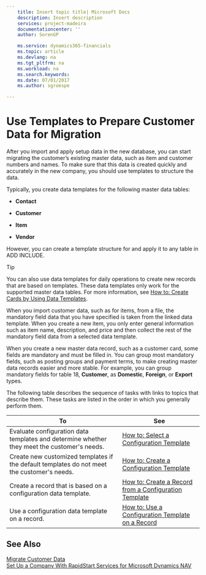 ```yaml
---
    title: Insert topic title| Microsoft Docs
    description: Insert description
    services: project-madeira
    documentationcenter: ''
    author: SorenGP

    ms.service: dynamics365-financials
    ms.topic: article
    ms.devlang: na
    ms.tgt_pltfrm: na
    ms.workload: na
    ms.search.keywords:
    ms.date: 07/01/2017
    ms.author: sgroespe

---
```

# Use Templates to Prepare Customer Data for Migration
After you import and apply setup data in the new database, you can start migrating the customer’s existing master data, such as item and customer numbers and names. To make sure that this data is created quickly and accurately in the new company, you should use templates to structure the data.  
  
 Typically, you create data templates for the following master data tables:  
  
-   **Contact**  
  
-   **Customer**  
  
-   **Item**  
  
-   **Vendor**  
  
 However, you can create a template structure for and apply it to any table in ADD INCLUDE<!--[!INCLUDE[navnow](../../includes/navnow_md.md)]-->.  
  
> [!TIP]  
>  You can also use data templates for daily operations to create new records that are based on templates. These data templates only work for the supported master data tables. For more information, see [How to: Create Cards by Using Data Templates](../how-to-create-cards-by-using-data-templates.md).  
  
 When you import customer data, such as for items, from a file, the mandatory field data that you have specified is taken from the linked data template. When you create a new item, you only enter general information such as item name, description, and price and then collect the rest of the mandatory field data from a selected data template.  
  
 When you create a new master data record, such as a customer card, some fields are mandatory and must be filled in. You can group most mandatory fields, such as posting groups and payment terms, to make creating master data records easier and more stable. For example, you can group mandatory fields for table 18, **Customer**, as **Domestic**, **Foreign**, or **Export** types.  
  
 The following table describes the sequence of tasks with links to topics that describe them. These tasks are listed in the order in which you generally perform them.  
  
|**To**|**See**|  
|------------|-------------|  
|Evaluate configuration data templates and determine whether they meet the customer's needs.|[How to: Select a Configuration Template](../how-to-select-a-configuration-template.md)|  
|Create new customized templates if the default templates do not meet the customer's needs.|[How to: Create a Configuration Template](../how-to-create-a-configuration-template.md)|  
|Create a record that is based on a configuration data template.|[How to: Create a Record from a  Configuration Template](../how-to-create-a-record-from-a-configuration-template.md)|  
|Use a configuration data template on a record.|[How to: Use a Configuration Template on a Record](../how-to-use-a-configuration-template-on-a-record.md)|  
  
## See Also  
 [Migrate Customer Data](../migrate-customer-data.md)   
 [Set Up a Company With RapidStart Services for Microsoft Dynamics NAV](../set-up-a-company-with-rapidstart-services-for-microsoft-dynamics-nav.md)